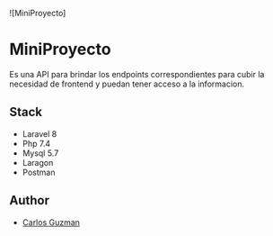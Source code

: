 
![MiniProyecto]


# MiniProyecto

Es una API para brindar los endpoints correspondientes para cubir la necesidad de frontend y puedan tener acceso a la informacion.


## Stack

- Laravel 8
- Php 7.4
- Mysql 5.7
- Laragon
- Postman
## Author

- [Carlos Guzman](https://twitter.com/carlosdevmx)
